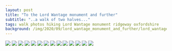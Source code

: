 ```yaml
---
layout: post
title: "To the Lord Wantage monument and further"
subtitle: "..a walk of two halves..."
tags: walk photos hiking Lord Wantage monument ridgeway oxfordshire
background: /img/2020/09/lord_wantage_monument_and_further/lord_wantage_and_further_00.png
---
```


<img src="/img/2020/09/lord_wantage_monument_and_further/lord_wantage_and_further_01.jpg" width="auto" width="100%"/>
<img src="/img/2020/09/lord_wantage_monument_and_further/lord_wantage_and_further_02.jpg" width="auto" width="100%"/>
<img src="/img/2020/09/lord_wantage_monument_and_further/lord_wantage_and_further_03.jpg" width="auto" width="100%"/>
<img src="/img/2020/09/lord_wantage_monument_and_further/lord_wantage_and_further_04.jpg" width="auto" width="100%"/>
<img src="/img/2020/09/lord_wantage_monument_and_further/lord_wantage_and_further_05.jpg" width="auto" width="100%"/>
<img src="/img/2020/09/lord_wantage_monument_and_further/lord_wantage_and_further_06.jpg" width="auto" width="100%"/>
<img src="/img/2020/09/lord_wantage_monument_and_further/lord_wantage_and_further_07.jpg" width="auto" width="100%"/>
<img src="/img/2020/09/lord_wantage_monument_and_further/lord_wantage_and_further_08.jpg" width="auto" width="100%"/>
<img src="/img/2020/09/lord_wantage_monument_and_further/lord_wantage_and_further_09.jpg" width="auto" width="100%"/>
<img src="/img/2020/09/lord_wantage_monument_and_further/lord_wantage_and_further_10.jpg" width="auto" width="100%"/>
<img src="/img/2020/09/lord_wantage_monument_and_further/lord_wantage_and_further_11.jpg" width="auto" width="100%"/>
<img src="/img/2020/09/lord_wantage_monument_and_further/lord_wantage_and_further_12.jpg" width="auto" width="100%"/>
<img src="/img/2020/09/lord_wantage_monument_and_further/lord_wantage_and_further_13.jpg" width="auto" width="100%"/>
<img src="/img/2020/09/lord_wantage_monument_and_further/lord_wantage_and_further_14.jpg" width="auto" width="100%"/>
